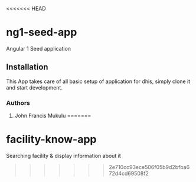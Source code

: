 <<<<<<< HEAD
# ng1-seed-app
Angular 1 Seed application

## Installation
This App takes care of all basic setup of application for dhis, simply clone it and start development.

### Authors
1. John Francis Mukulu
=======
# facility-know-app
Searching facility &amp; display information about it
>>>>>>> 2e710cc93ece506f05b9d2bfba672d4cd69508f2
